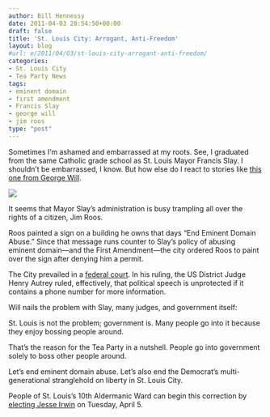 ```yaml
---
author: Bill Hennessy
date: 2011-04-03 20:54:50+00:00
draft: false
title: 'St. Louis City: Arrogant, Anti-Freedom'
layout: blog
#url: e/2011/04/03/st-louis-city-arrogant-anti-freedom/
categories:
- St. Louis City
- Tea Party News
tags:
- eminent domain
- first amendment
- Francis Slay
- george will
- jim roos
type: "post"
---
```


Sometimes I’m ashamed and embarrassed at my roots. See, I graduated from the same Catholic grade school as St. Louis Mayor Francis Slay. I shouldn’t be embarrassed, I know. But how else do I react to stories like [this one from George Will](https://www.washingtonpost.com/opinions/in-st-louis-a-protest-sign-meets-government-arrogance/2011/04/01/AFvR4wJC_story.html).

![](https://1.bp.blogspot.com/_PzC40zTIj2A/S7N35GQXOUI/AAAAAAAAAG4/wLnIPDtaFAA/s1600/End+Eminent+Domain+Abuse+Mural+KMOX+image.jpg)


It seems that Mayor Slay’s administration is busy trampling all over the rights of a citizen, Jim Roos. 

Roos painted a sign on a building he owns that days “End Eminent Domain Abuse.” Since that message runs counter to Slay’s policy of abusing eminent domain—and the First Amendment—the city ordered Roos to paint over the sign after denying him a permit. 

The City prevailed in a [federal court](https://ownerscounsel.blogspot.com/2010/03/judge-ruled-anti-eminent-domain-mural.html). In his ruling, the US District Judge Henry Autrey ruled, effectively, that political speech is unprotected if it contains a phone number for more information. 

Will nails the problem with Slay, many judges, and government itself:

St. Louis is not the problem; government is. Many people go into it because they enjoy bossing people around.

That’s the reason for the Tea Party in a nutshell. People go into government solely to boss other people around. 

Let’s end eminent domain abuse. Let’s also end the Democrat’s multi-generational stranglehold on liberty in St. Louis City. 

People of St. Louis’s 10th Aldermanic Ward can begin this correction by [electing Jesse Irwin](https://www.irwinforalderman.com/) on Tuesday, April 5.

